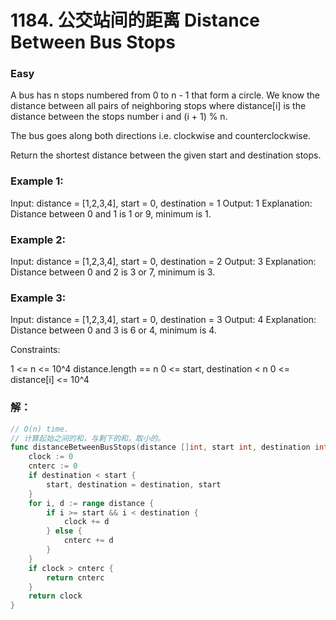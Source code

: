# 1184. 公交站间的距离 Distance Between Bus Stops

### Easy

A bus has n stops numbered from 0 to n - 1 that form a circle. We know the distance between all pairs of neighboring stops where distance[i] is the distance between the stops number i and (i + 1) % n.

The bus goes along both directions i.e. clockwise and counterclockwise.

Return the shortest distance between the given start and destination stops.

### Example 1:

Input: distance = [1,2,3,4], start = 0, destination = 1
Output: 1
Explanation: Distance between 0 and 1 is 1 or 9, minimum is 1.
 
### Example 2:

Input: distance = [1,2,3,4], start = 0, destination = 2
Output: 3
Explanation: Distance between 0 and 2 is 3 or 7, minimum is 3.
 
### Example 3:

Input: distance = [1,2,3,4], start = 0, destination = 3
Output: 4
Explanation: Distance between 0 and 3 is 6 or 4, minimum is 4.

Constraints:

1 <= n <= 10^4
distance.length == n
0 <= start, destination < n
0 <= distance[i] <= 10^4

### 解：

```go
// O(n) time. 
// 计算起始之间的和，与剩下的和，取小的。
func distanceBetweenBusStops(distance []int, start int, destination int) int {
	clock := 0
	cnterc := 0
	if destination < start {
		start, destination = destination, start
	}
	for i, d := range distance {
		if i >= start && i < destination {
			clock += d
		} else {
			cnterc += d
		}
	}
	if clock > cnterc {
		return cnterc
	}
	return clock
}
```